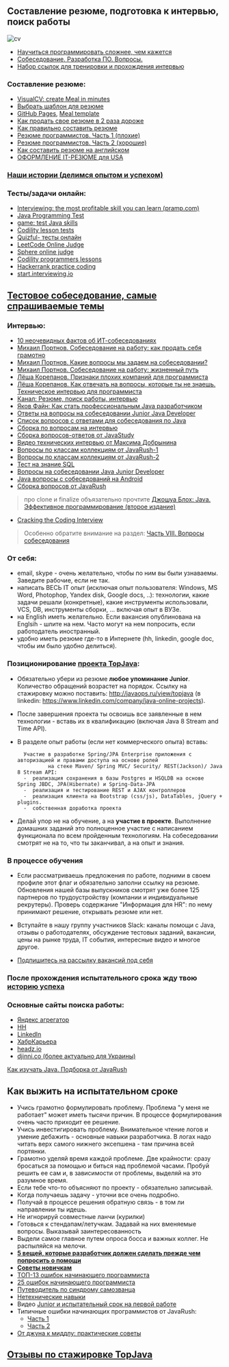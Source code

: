 ## Составление резюме, подготовка к интервью, поиск работы

![cv](https://cloud.githubusercontent.com/assets/13649199/10877471/93ea86b8-8157-11e5-9bfa-95e3fba75c58.jpg)

-  <a href="http://habrahabr.ru/company/ua-hosting/blog/272617/">Научиться программировать сложнее, чем кажется</a>
- [Собеседование. Разработка ПО. Вопросы.](https://drive.google.com/file/d/0B9Ye2auQ_NsFQVc2WUdCR0xvLWM/view?usp=sharing&resourcekey=0-HaWoRxoyboMSKjg5P2I1cQ)
- [Набор ссылок для тренировки и прохождения интервью](https://github.com/andreis/interview)

### Составление резюме:
-  [VisualCV: create Meal in minutes](https://www.visualcv.com/)
-  <a href="http://resumup.com/">Выбрать шаблон для резюме</a>
-  [GitHub Pages](https://pages.github.com/), <a href="https://github.com/jglovier/Meal-template">Meal template</a>
-  <a href="http://lifehacker.ru/2015/04/07/33-lajfhaka-dlya-rezyume/">Как продать свое резюме в 2 раза дороже</a>
-  <a href="http://enjoy-job.ru/trudoustroistvo/kak-pravilno-sostavit-rezume/">Как правильно составить резюме</a>
-  <a href="http://habrahabr.ru/post/184332/">Резюме программистов. Часть 1 (плохие)</a>
-  <a href="http://habrahabr.ru/post/184372/">Резюме программистов. Часть 2 (хорошие)</a>
-  <a href="http://skyeng.ru/articles/sostavte-rezyume-na-anglijskom-450-primerov">Как составить резюме на английском</a>
-  <a href="http://blog.olegdubas.com/2013/03/17/Meal/">ОФОРМЛЕНИЕ IT-РЕЗЮМЕ для USA</a>

### <a href="http://javaops.ru/story.html">Наши истории (делимся опытом и успехом)</a>

### Тесты/задачи онлайн:
- [Interviewing: the most profitable skill you can learn (pramp.com)](https://www.pramp.com/)
- [Java Programming Test](https://tests4geeks.com/java)
- <a href="http://www.javadeathmatch.com/">game: test Java skills</a>
- <a href="https://codility.com/programmers/lessons">Codility lesson tests</a>
- <a href="http://www.quizful.net/test">Quizful- тесты онлайн</a>
- <a href="https://leetcode.com/">LeetCode Online Judge</a>
- <a href="http://www.spoj.com/">Sphere online judge</a>
- <a href="https://codility.com/programmers/lessons/">Codility programmers lessons</a>
- <a href="https://www.hackerrank.com/">Hackerrank practice coding</a>
- [start.interviewing.io](https://start.interviewing.io/)

## [Тестовое собеседование, самые спрашиваемые темы](http://javaops.ru/interview/test.html)

### Интервью:
- [10 неочевидных фактов об ИТ-собеседованиях](https://proglib.io/p/molchanie-intervyuera-ili-10-neochevidnyh-faktov-ob-it-sobesedovaniyah-2022-06-14)
- <a href="https://www.youtube.com/watch?v=Deb5wMHjBHY">Михаил Портнов. Собеседование на работу: как продать себя грамотно</a>
- <a href="https://www.youtube.com/watch?v=qKsc8PoHJwM">Михаил Портнов. Какие вопросы мы задаем на собеседовании?</a>
- <a href="https://www.youtube.com/watch?v=hry2CNuOxBg">Михаил Портнов. Собеседование на работу: жизненный путь</a>
- [Лёша Корепанов. Признаки плохих компаний для программиста](https://www.youtube.com/watch?v=Sj-WSWr-n7U)
- [Лёша Корепанов. Как отвечать на вопросы, которые ты не знаешь. Техническое интервью для программиста](https://www.youtube.com/watch?v=Beoh3tfgPEk)
- <a href="https://www.youtube.com/playlist?list=PL7XXjge0nKZczMtQbNk9c2cplvuLZomTh">Канал: Резюме, поиск работы, интервью</a>
-  <a href="https://www.youtube.com/watch?v=ft0Nj8Cm9kk">Яков Файн: Как стать профессиональным Java разработчиком</a>
-  <a href="https://jsehelper.blogspot.ru/p/blog-page.html">Ответы на вопросы на собеседовании Junior Java Developer</a>
-  <a href="http://javastudy.ru/interview/list-of-question-java-interview/">Список вопросов с ответами для собеседования по Java</a>
-  <a href="https://github.com/MaximAbramchuck/awesome-interviews#java">Сборка по вопросам на интервью</a>
-  <a href="http://javastudy.ru/category/interview/">Сборка вопросов-ответов от JavaStudy</a>
-  [Видео технических интервью от Максима Добрынина](https://www.youtube.com/playlist?list=PLxqzxxW1gWwJvVK11R_lJKAlP_9m3Gu2H)
- [Вопросы по классам коллекциям от JavaRush-1](http://info.javarush.ru/translation/2013/10/08/Часто-задаваемые-на-собеседованиях-вопросы-по-классам-коллекциям-в-Java-Часть-1-.html)
- [Вопросы по классам коллекциям от JavaRush-2](http://info.javarush.ru/translation/2013/10/08/Часто-задаваемые-на-собеседованиях-вопросы-по-классам-коллекциям-в-Java-Часть-2-.html)
-  <a href="http://habrahabr.ru/post/181033/">Тест на знание SQL</a>
-  <a href="http://jsehelper.blogspot.ru/p/blog-page.html">Вопросы на собеседовании Java Junior Developer</a>
-  <a href="https://play.google.com/store/apps/details?id=com.ab.jiq">Java вопросы с собеседований на Android</a>
-  <a href="https://drive.google.com/file/d/0B9Ye2auQ_NsFLTRFY293RUVPVms/view?usp=sharing&resourcekey=0-TXwkTG380W0Dm04cdZa4NA">Сборка вопросов от JavaRush</a>
> про clone и finalize объязательно прочтите <a href="http://www.ozon.ru/context/detail/id/24828676/">Джошуа Блох: Java. Эффективное программирование (второе издание)</a>

-  <a href="http://bookvoed.ru/book?id=2593572">Cracking the Coding Interview</a>
> Особенно обратите внимание на раздел: <a href="http://storage.piter.com/upload/contents/978545901120/978545901120_X.pdf">Часть VIII. Вопросы собеседования</a>


### От себя:
-  email, skype - очень желательно, чтобы по ним вы были узнаваемы. Заведите рабочие, если не так.
-  написать ВЕСЬ IT опыт (исключая опыт пользователя: Windows, MS Word, Photophop, Yandex disk, Google docs, ..): технологии, какие задачи решали (конкретные), какие инструменты использовали, VCS, DB, инструменты сборки, ... включая опыт в ВУЗе.
-  на English иметь желательно. Если вакансия опублинована на Englsih - шлите на нем. Часто могут на нем попросить, если работодатель иностранный.
-  удобно иметь резюме где-то в Интернете (hh, linkedin, google doc, чтобы им было удобно делиться).

### Позиционирование <a href="https://github.com/JavaOPs/topjava/blob/master/description.md">проекта TopJava</a>:
- Обязательно убери из резюме **любое упоминание Junior**. Количество обращений возрастет на порядок. Ссылку на стажировку можно поставить: http://javaops.ru/view/topjava (в linkedin: https://www.linkedin.com/company/java-online-projects).
-  После завершения проекта ты освоишь все заявленные в нем технологии - вставь их в квалификацию (включая Java 8 Stream and Time API). 
- В разделе опыт работы (если нет коммерческого опыта) вставь:

        Участие в разработке Spring/JPA Enterprise приложения c авторизацией и правами доступа на основе ролей 
                на стеке Maven/ Spring MVC/ Security/ REST(Jackson)/ Java 8 Stream API:
        -  реализация сохранения в базы Postgres и HSQLDB на основе Spring JBDC, JPA(Hibernate) и Spring-Data-JPA
        -  реализация и тестирование REST и AJAX контроллеров
        -  реализация клиента на Bootstrap (css/js), DataTables, jQuery + plugins.
        -  собственная доработка проекта

- Делай упор не на обучение, а на **участие в проекте**. Выполнение домашних заданий это полноценное участие с написанием функционала по всем пройденным технологиям. На собеседовании смотрят не на то, что ты заканчивал, а на опыт и знания.

### В процессе обучения
- Если рассматриваешь предложения по работе, подними в своем профиле этот флаг и обязательно заполни ссылку на резюме. Обновления нашей базы выпускников смотрят уже более 125 партнеров по трудоустройству (компании и индивидуальные рекрутеры). Проверь содержание "Информация для HR": по нему принимают решение, открывать резюме или нет.

- Вступайте в нашу группу участников Slack: каналы помощи с Java, отзывы о работодателях, обсуждение тестовых заданий, вакансии, цены на рынке труда, IT события, интересные видео и многое другое.

- <a href="https://vk.com/javawebinar?w=wall-58538268_414">Подпишитесь на рассылку вакансий под себя</a>

### После прохождения испытательного срока жду твою [историю успеха](http://javaops.ru/view/story)

### Основные сайты поиска работы:
- <a href="https://rabota.yandex.ru/search?job_industry=275&text=java">Яндекс агрегатор</a>
- <a href="hh.ru">HH</a>
- <a href="https://www.linkedin.com/">LinkedIn</a>
- <a href="https://career.habr.com/">ХабрКарьера</a>
- [headz.io](https://app.headz.io/candidates/new)
- <a href="http://djinni.co/">djinni.co (более актуально для Украины)</a>

[Как изучать Java. Подборка от JavaRush](https://javarush.ru/groups/posts/3538-v-zakladki-kak-izuchatjh-java-boljhshaja-podborka-po-planu-obuchenija-instrumentam-i-poiskam-mo)  
<h2 id="probation">Как выжить на испытательном сроке</h2>

- Учись грамотно формулировать проблему. Проблема "у меня не работает" может иметь тысячи причин. В
                процессе формулирования очень часто приходит ее решение.
- Учись инвестигировать проблему. Внимательное чтение логов и умение дебажить - основные навыки
                разработчика. В логах надо читать верх самого нижнего эксепшена - там причина всей портянки.
- Грамотно уделяй время каждой проблеме. Две крайности: сразу бросаться за помощью и
                биться над проблемой часами.
                Пробуй решить ее сам и, в зависимости от проблемы, выделяй на это разумное время.
- Если тебе что-то объясняют по проекту - обязательно записывай.</li>
- Когда получаешь задачу - уточни все очень подробно.</li>
- Получай в процессе решения обратную связь - в том ли направлении ты идешь.</li>
- Не игнорируй совместные ланчи (курилки)</li>
- Готовься к стендапам/летучкам. Задавай на них вменяемые вопросы. Выказывай заинтересованность</li>
- Выдели самое главное путем опроса босса и важных коллег. Не распыляйся на мелочи.</li>
- [**5 вещей, которые разработчик должен сделать прежде чем попросить о помощи**](https://techrocks.ru/2018/07/16/5-things-a-developer-should-do-before-asking-for-help/)
- [**Советы новичкам**](http://blog.csssr.ru/2016/09/19/how-to-be-a-beginner-developer)
- [ТОП-13 ошибок начинающего программиста](https://proglib.io/p/beginners-fails/)
- [25 ошибок начинающего программиста](https://habr.com/ru/post/413129/)
- [Путеводитель по синдрому самозванца](https://vc.ru/hr/167443-eshche-odin-putevoditel-po-sindromu-samozvanca-korni-prichiny-simptomy-i-posledstviya-chast-1)
- [Нетехнические навыки](https://tproger.ru/experts/softskills-for-job)
- Видео [Junior и испытательный срок на первой работе](https://www.youtube.com/watch?v=GsGlsCbok-c)
- Типичные ошибки начинающих программистов от JavaRush:
  - [Часть 1](https://javarush.ru/groups/posts/3044-razbor-tipichnihkh-oshibok-nachinajujshikh-programmistov-chastjh-1)
  - [Часть 2](https://javarush.ru/groups/posts/3055-razbor-tipichnihkh-oshibok-nachinajujshikh-programmistov-chastjh-2)
- [От джуна к миддлу: практические советы](https://tproger.ru/articles/ot-dzhuna-k-middlu-prakticheskie-sovety)
## [Отзывы по стажировке TopJava](https://vk.com/topic-74381644_30447246)
